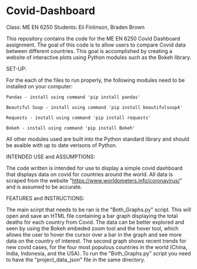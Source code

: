 # Covid-Dashboard

Class: ME EN 6250
Students: Eli Finlinson, Braden Brown

This repository contains the code for the ME EN 6250 Covid Dashboard assignment. The goal of this code is to allow users to compare Covid data between different countries. This goal is accomplished by creating a website of interactive plots using Python modules such as the Bokeh library. 

SET-UP: 

For the each of the files to run properly, the following modules need to be installed on your computer:

    Pandas - install using command 'pip install pandas'

    Beautiful Soup - install using command 'pip install beautifulsoup4'

    Requests - install using command 'pip install requests'

    Bokeh - install using command 'pip install Bokeh'

All other modules used are built into the Python standard library and should be avaible with up to date verisons of Python. 

INTENDED USE and ASSUMPTIONS:

The code written is intended for use to display a simple covid dashboard that displays data on covid for countries around the world. All data is scraped from the website "https://www.worldometers.info/coronavirus/" and is assumed to be accurate. 

FEATURES and INSTRUCTIONS:
    
The main scirpt that needs to be ran is the "Both_Graphs.py" script. This will open and save an HTML file containing a bar graph displaying the total deaths for each country from Covid. The data can be better explored and seen by using the Bokeh embeded zoom tool and the hover tool, which allows the user to hover the cursor over a bar in the graph and see more data on the country of interest. The second graph shows recent trends for new covid cases, for the four most populous countries in the world (China, India, Indonesia, and the USA). To run the "Both_Graphs.py" script you need to have the "project_data_json" file in the same directory. 
